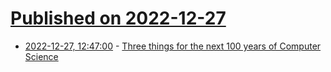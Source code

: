 # [Published on 2022-12-27](index.md)

* [2022-12-27, 12:47:00](https://news.ycombinator.com/item?id=34148153) - [Three things for the next 100 years of Computer Science](https://but-her-flies.bearblog.dev/3-things-for-the-next-100-years-of-computer-science/)
